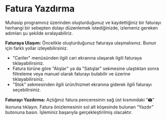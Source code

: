 # Fatura Yazdırma

Muhasip programınız üzerinden oluşturduğunuz ve kaydettiğiniz bir faturayı herhangi bir sebepten dolayı düzenlemek istediğinizde, izlemeniz gereken adımları şu şekilde sıralayabiliriz.

**Faturaya Ulaşım:** Öncelikle oluşturduğunuz faturaya ulaşmalısınız. Bunun için farklı yollar izleyebilirsiniz.

* "Cariler" menüsünden ilgili cari ekranına ulaşarak ilgili faturaya tıklayabilirsiniz.
* Fatura türüne göre "Alışlar" ya da "Satışlar" sekmesine ulaştıktan sonra filtreleme veya manuel olarak faturayı bulabilir ve üzerine tıklayabilirsiniz.
* "Stok" sekmesinden ilgili ürün/hizmet ekranına giderek ilgili faturayı seçebilirsiniz.

**Faturayı Yazdırma:** Açtığınız fatura penceresinin sağ üst kısmındaki “🖨️” ikonuna tıklayın. Fatura önizlemesinin sol alt köşesinde bulunan “Yazdır” butonuna basın. İşleminiz başarıyla gerçekleştirilmiş olacaktır.
